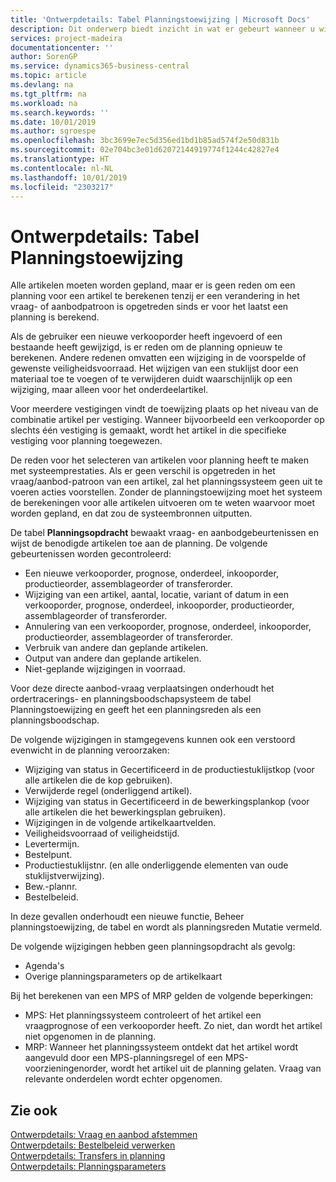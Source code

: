 ```yaml
---
title: 'Ontwerpdetails: Tabel Planningstoewijzing | Microsoft Docs'
description: Dit onderwerp biedt inzicht in wat er gebeurt wanneer u wijzigt hoe u plant voor een artikel.
services: project-madeira
documentationcenter: ''
author: SorenGP
ms.service: dynamics365-business-central
ms.topic: article
ms.devlang: na
ms.tgt_pltfrm: na
ms.workload: na
ms.search.keywords: ''
ms.date: 10/01/2019
ms.author: sgroespe
ms.openlocfilehash: 3bc3699e7ec5d356ed1bd1b85ad574f2e50d831b
ms.sourcegitcommit: 02e704bc3e01d62072144919774f1244c42827e4
ms.translationtype: HT
ms.contentlocale: nl-NL
ms.lasthandoff: 10/01/2019
ms.locfileid: "2303217"
---
```

# <a name="design-details-planning-assignment-table"></a>Ontwerpdetails: Tabel Planningstoewijzing
Alle artikelen moeten worden gepland, maar er is geen reden om een planning voor een artikel te berekenen tenzij er een verandering in het vraag- of aanbodpatroon is opgetreden sinds er voor het laatst een planning is berekend.  

Als de gebruiker een nieuwe verkooporder heeft ingevoerd of een bestaande heeft gewijzigd, is er reden om de planning opnieuw te berekenen. Andere redenen omvatten een wijziging in de voorspelde of gewenste veiligheidsvoorraad. Het wijzigen van een stuklijst door een materiaal toe te voegen of te verwijderen duidt waarschijnlijk op een wijziging, maar alleen voor het onderdeelartikel.  

Voor meerdere vestigingen vindt de toewijzing plaats op het niveau van de combinatie artikel per vestiging. Wanneer bijvoorbeeld een verkooporder op slechts één vestiging is gemaakt, wordt het artikel in die specifieke vestiging voor planning toegewezen.  

De reden voor het selecteren van artikelen voor planning heeft te maken met systeemprestaties. Als er geen verschil is opgetreden in het vraag/aanbod-patroon van een artikel, zal het planningssysteem geen uit te voeren acties voorstellen. Zonder de planningstoewijzing moet het systeem de berekeningen voor alle artikelen uitvoeren om te weten waarvoor moet worden gepland, en dat zou de systeembronnen uitputten.  

De tabel **Planningsopdracht** bewaakt vraag- en aanbodgebeurtenissen en wijst de benodigde artikelen toe aan de planning. De volgende gebeurtenissen worden gecontroleerd:  

* Een nieuwe verkooporder, prognose, onderdeel, inkooporder, productieorder, assemblageorder of transferorder.  
* Wijziging van een artikel, aantal, locatie, variant of datum in een verkooporder, prognose, onderdeel, inkooporder, productieorder, assemblageorder of transferorder.  
* Annulering van een verkooporder, prognose, onderdeel, inkooporder, productieorder, assemblageorder of transferorder.  
* Verbruik van andere dan geplande artikelen.  
* Output van andere dan geplande artikelen.  
* Niet-geplande wijzigingen in voorraad.  

Voor deze directe aanbod-vraag verplaatsingen onderhoudt het ordertracerings- en planningsboodschapsysteem de tabel Planningstoewijzing en geeft het een planningsreden als een planningsboodschap.  

De volgende wijzigingen in stamgegevens kunnen ook een verstoord evenwicht in de planning veroorzaken:  

* Wijziging van status in Gecertificeerd in de productiestuklijstkop (voor alle artikelen die de kop gebruiken).  
* Verwijderde regel (onderliggend artikel).  
* Wijziging van status in Gecertificeerd in de bewerkingsplankop (voor alle artikelen die het bewerkingsplan gebruiken).  
* Wijzigingen in de volgende artikelkaartvelden.  
* Veiligheidsvoorraad of veiligheidstijd.  
* Levertermijn.  
* Bestelpunt.  
* Productiestuklijstnr. (en alle onderliggende elementen van oude stuklijstverwijzing).  
* Bew.-plannr.  
* Bestelbeleid.  

In deze gevallen onderhoudt een nieuwe functie, Beheer planningstoewijzing, de tabel en wordt als planningsreden Mutatie vermeld.  

De volgende wijzigingen hebben geen planningsopdracht als gevolg:  

* Agenda's  
* Overige planningsparameters op de artikelkaart  

Bij het berekenen van een MPS of MRP gelden de volgende beperkingen:  

* MPS: Het planningssysteem controleert of het artikel een vraagprognose of een verkooporder heeft. Zo niet, dan wordt het artikel niet opgenomen in de planning.  
* MRP: Wanneer het planningssysteem ontdekt dat het artikel wordt aangevuld door een MPS-planningsregel of een MPS-voorzieningenorder, wordt het artikel uit de planning gelaten. Vraag van relevante onderdelen wordt echter opgenomen.  

## <a name="see-also"></a>Zie ook  
[Ontwerpdetails: Vraag en aanbod afstemmen](design-details-balancing-demand-and-supply.md)   
[Ontwerpdetails: Bestelbeleid verwerken](design-details-handling-reordering-policies.md)   
[Ontwerpdetails: Transfers in planning](design-details-transfers-in-planning.md)   
[Ontwerpdetails: Planningsparameters](design-details-planning-parameters.md)  
